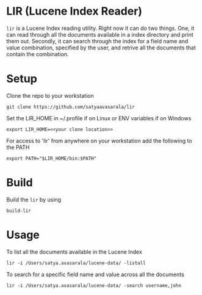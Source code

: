 LIR (Lucene Index Reader)
=========================

`lir` is a Lucene Index reading utility. Right now it can do two things. One, it can read through all the documents available in a index directory and print them out. Secondly, it can search through the index for a field name and value combination, specified by the user,  and retrive all the documents that contain the combination. 

Setup
=====
Clone the repo to your workstation

	git clone https://github.com/satyaavasarala/lir

Set the LIR_HOME in ~/.profile if on Linux or ENV variables if on Windows

	export LIR_HOME=<<your clone location>>

For access to 'lir' from anywhere on your workstation add the following to the PATH

	export PATH="$LIR_HOME/bin:$PATH"


Build
=====
Build the `lir` by using

	build-lir

Usage
=====
To list all the documents available in the Lucene Index

	lir -i /Users/satya.avasarala/lucene-data/ -listall

To search for a specific field name and value across all the documents

	lir -i /Users/satya.avasarala/lucene-data/ -search username,john
